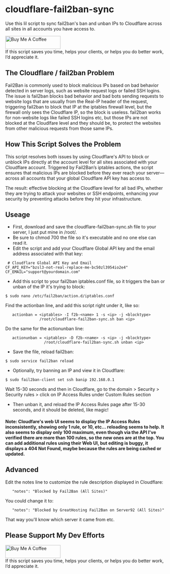# cloudflare-fail2ban-sync
Use this lil script to sync fail2ban's ban and unban IPs to Cloudflare across all sites in all accounts you have access to.

<p/>
<a href="https://www.buymeacoffee.com/robwpdev" target="_blank"><img src="https://cdn.buymeacoffee.com/buttons/default-orange.png" alt="Buy Me A Coffee" height="41" width="174"></a><br>
If this script saves you time, helps your clients, or helps you do better work, I’d appreciate it.
</p>

## The Cloudflare / fail2ban Problem
Fail2Ban is commonly used to block malicious IPs based on bad behavior detected in server logs, such as website request logs or failed SSH logins.
The issue is fail2ban blocks bad behavior and bad bots sending requests to website logs that are usually from the Real-IP header of the request, triggering fail2ban to block that IP at the iptables firewall level, but the firewall only sees the Cloudflare IP, so the block is useless. fail2ban works for non-website logs like failed SSH logins etc, but those IPs are not blocked at the Cloudlfare level and they should be, to protect the websites from other malicious requests from those same IPs.

## How This Script Solves the Problem
This script resolves both issues by using Cloudflare's API to block or unblock IPs directly at the account level for all sites associated with your Cloudflare account. Triggered by Fail2Ban’s iptables actions, the script ensures that malicious IPs are blocked before they ever reach your server—across all accounts that your global Cloudflare API key has access to.

The result: effective blocking at the Cloudflare level for all bad IPs, whether they are trying to attack your websites or SSH endpoints, enhancing your security by preventing attacks before they hit your infrastructure.

## Useage

- First, download and save the cloudflare-fail2ban-sync.sh file to your server, I just put mine in /root/.
- Be sure to chmod 700 the file so it's executable and no one else can read it.
- Edit the script and add your Cloudflare Global API key and the email address associated with that key:

```
 # Cloudflare Global API Key and Email
CF_API_KEY="bzsl3-not-real-replace-me-bc50zl3954io2e4"
CF_EMAIL="support@yourdomain.com"
```

- Add this script to your fail2ban iptables.conf file, so it triggers the ban or unban of the IP it's trying to block:

```$ sudo nano /etc/fail2ban/action.d/iptables.conf```

Find the actionban line, and add this script right under it, like so:

```
   actionban = <iptables> -I f2b-<name> 1 -s <ip> -j <blocktype>
               /root/cloudflare-fail2ban-sync.sh ban <ip>
```

Do the same for the actionunban line:

```
   actionunban = <iptables> -D f2b-<name> -s <ip> -j <blocktype>
                 /root/cloudflare-fail2ban-sync.sh unban <ip>
```            
- Save the file, reload fail2ban:

 ```$ sudo service fail2ban reload```

- Optionally, try banning an IP and view it in Cloudflare:

 ```$ sudo fail2ban-client set ssh banip 192.168.0.1```

Wait 15-30 seconds and then in Cloudflare, go to the domain > Security > Security rules > click on IP Access Rules under Custom Rules section

- Then unban it, and reload the IP Access Rules page after 15-30 seconds, and it should be deleted, like magic!

#### Note: Cloudfare's web UI seems to display the IP Access Rules inconsistently, showing only 1 rule, or 10, etc... reloading seems to help. It also seems to display only 100 maximum, even though via the API I've verified there are more than 100 rules, so the new ones are at the top. You can add additional rules using their Web UI, but editing is buggy, it displays a 404 Not Found, maybe because the rules are being cached or updated.

## Advanced

Edit the notes line to customize the rule description displayed in Cloudflare:

```   "notes": "Blocked by Fail2Ban (All Sites)"```

You could change it to:

```   "notes": "Blocked by GreatHosting Fail2Ban on Server92 (All Sites)"```

That way you'll know which server it came from etc.

## Please Support My Dev Efforts 

<p/>
<a href="https://www.buymeacoffee.com/robwpdev" target="_blank"><img src="https://cdn.buymeacoffee.com/buttons/default-orange.png" alt="Buy Me A Coffee" height="41" width="174"></a><br>
If this script saves you time, helps your clients, or helps you do better work, I’d appreciate it.
</p>
